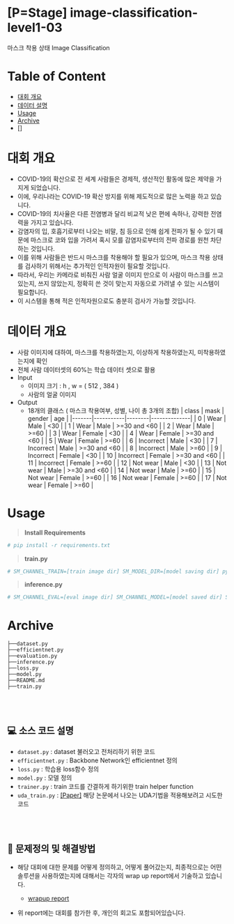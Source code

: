 [P=Stage] image-classification-level1-03
==========================================
마스크 착용 상태 Image Classification



Table of Content
==================
* [대회 개요](#Overview)
* [데이터 설명](#DataDefinition)
* [Usage](#usage)
* [Archive](#archive)
* []


대회 개요 <a name = 'Overview'></a>
===============
- COVID-19의 확산으로 전 세계 사람들은 경제적, 생산적인 활동에 많은 제약을 가지게 되었습니다.
- 이에, 우리나라는 COVID-19 확산 방지를 위해 제도적으로 많은 노력을 하고 있습니다.
- COVID-19의 치사율은 다른 전염병과 달리 비교적 낮은 편에 속하나, 강력한 전염력을 가지고 있습니다.
- 감염자의 입, 호흡기로부터 나오는 비말, 침 등으로 인해 쉽게 전파가 될 수 있기 때문에 마스크로 코와 입을 가려서 혹시 모를 감염자로부터의 전파 경로를 원천 차단하는 것입니다. 
- 이를 위해 사람들은 반드시 마스크를 착용해야 할 필요가 있으며, 마스크 착용 상태를 검사하기 위해서는 추가적인 인적자원이 필요할 것입니다.
- 따라서, 우리는 카메라로 비춰진 사람 얼굴 이미지 만으로 이 사람이 마스크를 쓰고 있는지, 쓰지 않았는지, 정확히 쓴 것이 맞는지 자동으로 가려낼 수 있는 시스템이 필요합니다. 
- 이 시스템을 통해 적은 인적자원으로도 충분히 검사가 가능할 것입니다.

데이터 개요 <a name='DataDefinition'></a>
===============
- 사람 이미지에 대하여, 마스크를 착용하였는지, 이상하게 착용하였는지, 미착용하였는지에 확인
- 전체 사람 데이터셋의 60%는 학습 데이터 셋으로 활용
- Input
    - 이미지 크기 : h , w = ( 512 , 384 )
    - 사람의 얼굴 이미지
- Output
    - 18개의 클래스 ( 마스크 착용여부, 성별, 나이 총 3개의 조합)
        | class | mask      | gender | age          |
        |-------|-----------|--------|--------------|
        | 0     | Wear      | Male   | <30          |
        | 1     | Wear      | Male   | >=30 and <60 |
        | 2     | Wear      | Male   | >=60         |
        | 3     | Wear      | Female | <30          |
        | 4     | Wear      | Female | >=30 and <60 |
        | 5     | Wear      | Female | >=60         |
        | 6     | Incorrect | Male   | <30          |
        | 7     | Incorrect | Male   | >=30 and <60 |
        | 8     | Incorrect | Male   | >=60         |
        | 9     | Incorrect | Female | <30          |
        | 10    | Incorrect | Female | >=30 and <60 |
        | 11    | Incorrect | Female | >=60         |
        | 12    | Not wear  | Male   | <30          |
        | 13    | Not wear  | Male   | >=30 and <60 |
        | 14    | Not wear  | Male   | >=60         |
        | 15    | Not wear  | Female | >=60         |
        | 16    | Not wear  | Female | >=60         |
        | 17    | Not wear  | Female | >=60         |



Usage
=====

>**Install Requirements**

```bash
# pip install -r requirements.txt
```

>**train.py**
```bash
# SM_CHANNEL_TRAIN=[train image dir] SM_MODEL_DIR=[model saving dir] python train.py
```

>**inference.py**
```bash
# SM_CHANNEL_EVAL=[eval image dir] SM_CHANNEL_MODEL=[model saved dir] SM_OUTPUT_DATA_DIR=[inference output dir] python inference.py
```

Archive
===============
```
├──dataset.py
├──efficientnet.py
├──evaluation.py
├──inference.py
├──loss.py
├──model.py
├──README.md
├──train.py
```



<br></br>
## 💻 소스 코드 설명 <a name = 'Code'></a>
- `dataset.py` : dataset 불러오고 전처리하기 위한 코드
- `efficientnet.py` : Backbone Network인 efficientnet 정의
- `loss.py` : 학습용 loss함수 정의
- `model.py` : 모델 정의
- `trainer.py` : train 코드를 간결하게 하기위한 train helper function
- `uda_train.py` : [[Paper]](https://arxiv.org/abs/1904.12848) 해당 논문에서 나오는 UDA기법을 적용해보려고 시도한 코드




<br></br>
## 📝 문제정의 및 해결방법 <a name = 'Solution'></a>
- 해당 대회에 대한 문제를 어떻게 정의하고, 어떻게 풀어갔는지, 최종적으로는 어떤 솔루션을 사용하였는지에 대해서는 각자의 wrap up report에서 기술하고 있습니다. 
    - [wrapup report](https://maihon.oopy.io/study/boostcamp/p-stage/classification/wrapup-report)    

- 위 report에는 대회를 참가한 후, 개인의 회고도 포함되어있습니다. 

